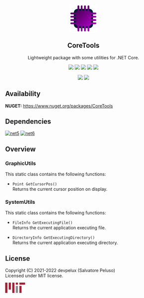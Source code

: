 <!-- icon -->

<p align="center">
  <img width="90px" align="center" src="https://raw.githubusercontent.com/devpelux/coretools/1.0.1/Assets/Icon.png"></img>
</p>
<h2 align="center">CoreTools</h2>
<p align="center">Lightweight package with some utilities for .NET Core.</p>

<!-- badges -->

<p align="center">
  <img src="https://img.shields.io/github/v/release/devpelux/coretools?sort=semver"></img>
  <img src="https://img.shields.io/nuget/v/coretools"></img>
  <img src="https://img.shields.io/github/release-date/devpelux/coretools"></img>
  <img src="https://img.shields.io/nuget/dt/coretools"></img>
  <img src="https://img.shields.io/github/license/devpelux/coretools"></img>
</p>
<p align="center">
  <img src="https://img.shields.io/badge/code:release-v1.0.1-blue"></img>
  <img src="https://img.shields.io/badge/code:status-stable-blue"></img>
</p>

<!-- description -->

## Availability

**NUGET:** https://www.nuget.org/packages/CoreTools

## Dependencies

[![net5](https://img.shields.io/badge/.NET-v5.0-blue)](https://docs.microsoft.com/dotnet)
[![net6](https://img.shields.io/badge/.NET-v6.0-blue)](https://docs.microsoft.com/dotnet)

## Overview

### GraphicUtils

This static class contains the following functions:

- `Point GetCursorPos()`  
  Returns the current cursor position on display.

### SystemUtils

This static class contains the following functions:

- `FileInfo GetExecutingFile()`  
  Returns the current application executing file.

- `DirectoryInfo GetExecutingDirectory()`  
  Returns the current application executing directory.

<!-- license -->

## License
Copyright (C) 2021-2022 devpelux (Salvatore Peluso)  
Licensed under MIT license.

[![mit](https://raw.githubusercontent.com/devpelux/coretools/main/Assets/Mit.png)](https://github.com/devpelux/coretools/blob/1.0.1/LICENSE)

